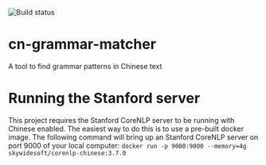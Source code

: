 ![Build status](https://circleci.com/gh/chanind/cn-grammar-matcher/tree/master.svg?style=shield&circle-token=91c14be1d2232021ab3d7ee3908315a8456d9859)

# cn-grammar-matcher
A tool to find grammar patterns in Chinese text

# Running the Stanford server
This project requires the Stanford CoreNLP server to be running with Chinese enabled. The easiest way to do this is to use a pre-built docker image. The following command will bring up an Stanford CoreNLP server on port 9000 of your local computer: `docker run -p 9000:9000 --memory=4g skywidesoft/corenlp-chinese:3.7.0`


